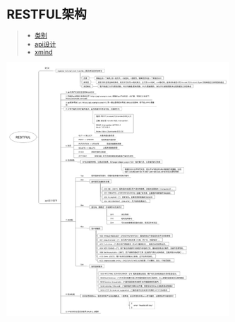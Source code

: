 # RESTFUL架构

> + [类别](../../../client/User/fetch/axios.js)
> + [api设计](../../../server/routes/router-index.js)
> + [xmind](RESTFUL.xmind)

![RESTFUL.jpg](RESTFUL.jpg)
